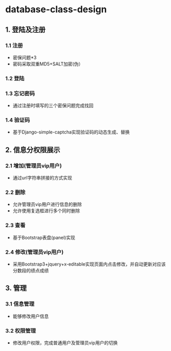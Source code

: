 # database-class-design
## 1.	登陆及注册  
### 1.1	注册  
  -	密保问题*3  
  -	密码采取双重MD5+SALT加密(伪）  
### 1.2	登陆  
### 1.3	忘记密码  
  - 通过注册时填写的三个密保问题完成找回  
### 1.4	验证码  
  - 基于Django-simple-captcha实现验证码的动态生成、替换  

## 2.	信息分权限展示  
### 2.1	增加(管理员vip用户)
  - 通过url字符串拼接的方式实现  
### 2.2	删除  
  -	允许管理员vip用户进行信息的删除  
  -	允许使用复选框进行多个同时删除  
### 2.3	查看  
  - 基于Bootstrap表盘(panel)实现  
### 2.4	修改(管理员vip用户)  
  - 采用Bootstrap3+jquery+x-editable实现页面内点击修改，并自动更新对应该分数段的绩点成绩  

## 3.	管理  
### 3.1	信息管理  
  - 能够修改用户信息  
### 3.2	权限管理  
  - 修改用户权限，完成普通用户及管理员vip用户的切换  
